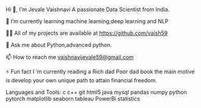Hi 👋, I'm Jevale Vaishnavi
A passionate Data Scientist from India.




🌱 I’m currently learning machine learning,deep learning and NLP

👨‍💻 All of my projects are available at https://github.com/vaish59

💬 Ask me about Python,advanced python.

📫 How to reach me vaishnavijevale59@gmail.com

⚡ Fun fact I ‘m currently reading a Rich dad Poor dad book the main motive is develop your own unique path to attain financial freedom.

Languages and Tools:
c c++ git html5 java mysql pandas numpy python pytorch matplotlib seaborn tableau PowerBi statistics 


<!---
vaish59/vaish59 is a ✨ special ✨ repository because its `README.md` (this file) appears on your GitHub profile.
You can click the Preview link to take a look at your changes.
--->
